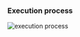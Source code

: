 ### Execution process

![execution process](https://www.safaribooksonline.com/library/view/learning-pyspark/9781786463708/graphics/B05793_01_02.jpg)